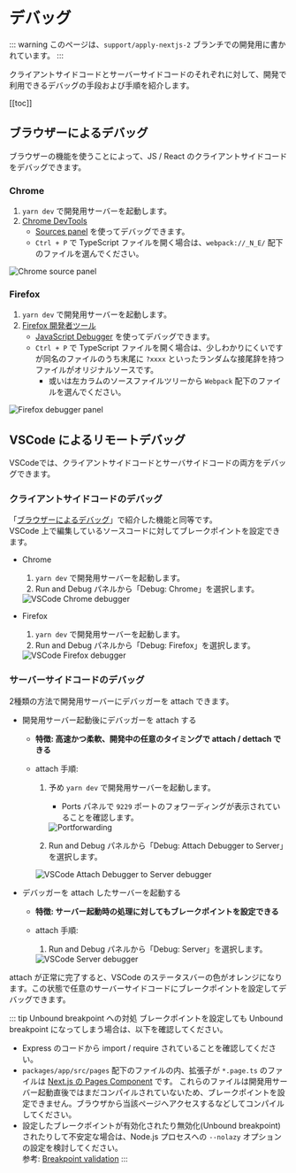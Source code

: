 # デバッグ

::: warning
このページは、`support/apply-nextjs-2` ブランチでの開発用に書かれています。
:::


クライアントサイドコードとサーバーサイドコードのそれぞれに対して、開発で利用できるデバッグの手段および手順を紹介します。

[[toc]]


## ブラウザーによるデバッグ

ブラウザーの機能を使うことによって、JS / React のクライアントサイドコードをデバッグできます。

### Chrome

1. `yarn dev` で開発用サーバーを起動します。
1. [Chrome DevTools](https://developer.chrome.com/docs/devtools/)
    - [Sources panel](https://developer.chrome.com/docs/devtools/javascript/sources/) を使ってデバッグできます。
    - `Ctrl + P` で TypeScript ファイルを開く場合は、`webpack://_N_E/` 配下のファイルを選んでください。

<img :src="$withBase('/assets/images/debugging-chrome-source-panel.png')" alt="Chrome source panel">

### Firefox

1. `yarn dev` で開発用サーバーを起動します。
1. [Firefox 開発者ツール](https://developer.mozilla.org/ja/docs/Learn/Common_questions/What_are_browser_developer_tools)
    - [JavaScript Debugger](https://firefox-source-docs.mozilla.org/devtools-user/debugger/) を使ってデバッグできます。
    - `Ctrl + P` で TypeScript ファイルを開く場合は、少しわかりにくいですが同名のファイルのうち末尾に `?xxxx` といったランダムな接尾辞を持つファイルがオリジナルソースです。
        - 或いは左カラムのソースファイルツリーから `Webpack` 配下のファイルを選んでください。

<img :src="$withBase('/assets/images/debugging-firefox-debugger-panel.png')" alt="Firefox debugger panel">


## VSCode によるリモートデバッグ

VSCodeでは、クライアントサイドコードとサーバサイドコードの両方をデバッグできます。

### クライアントサイドコードのデバッグ

「[ブラウザーによるデバッグ](#ブラウザーによるデバッグ)」で紹介した機能と同等です。   
VSCode 上で編集しているソースコードに対してブレークポイントを設定できます。

- Chrome
    1. `yarn dev` で開発用サーバーを起動します。
    1. Run and Debug パネルから「Debug: Chrome」を選択します。

    <img :src="$withBase('/assets/images/debugging-vscode-chrome-debugger.png')" alt="VSCode Chrome debugger">

- Firefox
    1. `yarn dev` で開発用サーバーを起動します。
    1. Run and Debug パネルから「Debug: Firefox」を選択します。

    <img :src="$withBase('/assets/images/debugging-vscode-firefox-debugger.png')" alt="VSCode Firefox debugger">

### サーバーサイドコードのデバッグ

2種類の方法で開発用サーバーにデバッガーを attach できます。

- 開発用サーバー起動後にデバッガーを attach する
    - **特徴: 高速かつ柔軟、開発中の任意のタイミングで attach / dettach できる**
    - attach 手順:
        1. 予め `yarn dev` で開発用サーバーを起動します。
            - Ports パネルで `9229` ポートのフォワーディングが表示されていることを確認します。

            <img :src="$withBase('/assets/images/debugging-portforwarding.png')" alt="Portforwarding">

        1. Run and Debug パネルから「Debug: Attach Debugger to Server」を選択します。

        <img :src="$withBase('/assets/images/debugging-vscode-attach-debugger-to-server-debugger.png')" alt="VSCode Attach Debugger to Server debugger">

- デバッガーを attach したサーバーを起動する
    - **特徴: サーバー起動時の処理に対してもブレークポイントを設定できる**
    - attach 手順:
        1. Run and Debug パネルから「Debug: Server」を選択します。

        <img :src="$withBase('/assets/images/debugging-vscode-server-debugger.png')" alt="VSCode Server debugger">

attach が正常に完了すると、VSCode のステータスバーの色がオレンジになります。この状態で任意のサーバーサイドコードにブレークポイントを設定してデバッグできます。

::: tip Unbound breakpoint への対処
ブレークポイントを設定しても Unbound breakpoint になってしまう場合は、以下を確認してください。

- Express のコードから import / require されていることを確認してください。
- `packages/app/src/pages` 配下のファイルの内、拡張子が `*.page.ts` のファイルは [Next.js の Pages Component](https://nextjs.org/docs/basic-features/pages) です。
これらのファイルは開発用サーバー起動直後ではまだコンパイルされていないため、ブレークポイントを設定できません。ブラウザから当該ページへアクセスするなどしてコンパイルしてください。
- 設定したブレークポイントが有効化されたり無効化(Unbound breakpoint)されたりして不安定な場合は、Node.js プロセスへの `--nolazy` オプションの設定を検討してください。   
参考: [Breakpoint validation](https://code.visualstudio.com/docs/nodejs/nodejs-debugging#_breakpoint-validation)
:::

